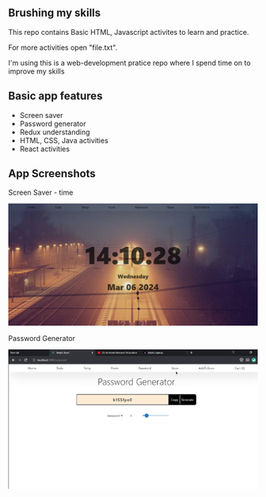 ## Brushing my skills

This repo contains Basic HTML, Javascript activites to learn and practice.

For more activities open "file.txt".

I'm using this is a web-development pratice repo where I spend time on to improve my skills

## Basic app features

- Screen saver
- Password generator
- Redux understanding
- HTML, CSS, Java activities
- React activities

## App Screenshots

Screen Saver - time

![Main Page](/screen-saver.png)

Password Generator

![Password Generator](/pass-gen.gif)
